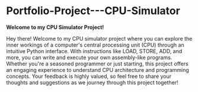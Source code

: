 # Portfolio-Project---CPU-Simulator

**Welcome to my CPU Simulator Project!**

Hey there! Welcome to my CPU simulator project where you can explore the inner workings of a computer's central processing unit (CPU) through an intuitive Python interface. With instructions like LOAD, STORE, ADD, and more, you can write and execute your own assembly-like programs. Whether you're a seasoned programmer or just starting, this project offers an engaging experience to understand CPU architecture and programming concepts. Your feedback is highly valued, so feel free to share your thoughts and suggestions as we journey through this project together!
